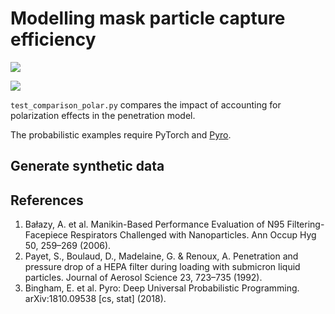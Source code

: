 # Modelling mask particle capture efficiency

![](assets/penetration_gaussian_prior.png)

![](assets/linear_degradation.gif)


`test_comparison_polar.py` compares the impact of accounting for polarization effects in the penetration model.

The probabilistic examples require PyTorch and [Pyro](https://pyro.ai).

## Generate synthetic data



## References

1. Bałazy, A. et al. Manikin-Based Performance Evaluation of N95 Filtering-Facepiece Respirators Challenged with Nanoparticles. Ann Occup Hyg 50, 259–269 (2006).
2. Payet, S., Boulaud, D., Madelaine, G. & Renoux, A. Penetration and pressure drop of a HEPA filter during loading with submicron liquid particles. Journal of Aerosol Science 23, 723–735 (1992).
3. Bingham, E. et al. Pyro: Deep Universal Probabilistic Programming. arXiv:1810.09538 [cs, stat] (2018).
